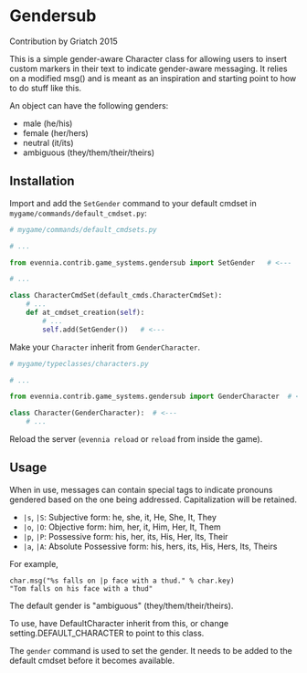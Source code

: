 # Gendersub

Contribution by Griatch 2015

This is a simple gender-aware Character class for allowing users to
insert custom markers in their text to indicate gender-aware
messaging. It relies on a modified msg() and is meant as an
inspiration and starting point to how to do stuff like this.

An object can have the following genders:

- male (he/his)
- female (her/hers)
- neutral (it/its)
- ambiguous (they/them/their/theirs)

## Installation

Import and add the `SetGender` command to your default cmdset in
`mygame/commands/default_cmdset.py`:

```python
# mygame/commands/default_cmdsets.py

# ...

from evennia.contrib.game_systems.gendersub import SetGender   # <---

# ...

class CharacterCmdSet(default_cmds.CharacterCmdSet):
    # ...
    def at_cmdset_creation(self):
        # ...
        self.add(SetGender())   # <---
```

Make your `Character` inherit from `GenderCharacter`.

```python
# mygame/typeclasses/characters.py

# ...

from evennia.contrib.game_systems.gendersub import GenderCharacter  # <---

class Character(GenderCharacter):  # <---
    # ...
```

Reload the server (`evennia reload` or `reload` from inside the game).


## Usage

When in use, messages can contain special tags to indicate pronouns gendered
based on the one being addressed. Capitalization will be retained.

- `|s`, `|S`: Subjective form: he, she, it, He, She, It, They
- `|o`, `|O`: Objective form: him, her, it, Him, Her, It, Them
- `|p`, `|P`: Possessive form: his, her, its, His, Her, Its, Their
- `|a`, `|A`: Absolute Possessive form: his, hers, its, His, Hers, Its, Theirs

For example,

```
char.msg("%s falls on |p face with a thud." % char.key)
"Tom falls on his face with a thud"
```

The default gender is "ambiguous" (they/them/their/theirs).

To use, have DefaultCharacter inherit from this, or change
setting.DEFAULT_CHARACTER to point to this class.

The `gender` command is used to set the gender. It needs to be added to the
default cmdset before it becomes available.

